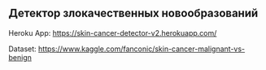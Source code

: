 ## Детектор злокачественных новообразований

Heroku App: https://skin-cancer-detector-v2.herokuapp.com/

Dataset: https://www.kaggle.com/fanconic/skin-cancer-malignant-vs-benign
